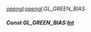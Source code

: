 _[opengl](../../modules/opengl/opengl-module.md):[opengl](../../modules/opengl/opengl-module.md).GL\_GREEN\_BIAS_
##### Const GL\_GREEN\_BIAS:[Int](../../modules/wonkey/wonkey-types-int.md)
